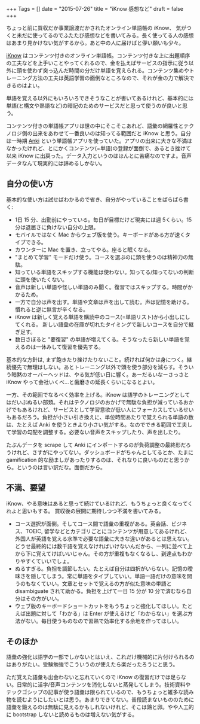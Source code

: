+++
Tags = []
date = "2015-07-26"
title = "iKnow 感想など"
draft = false
+++

ちょっと前に買収だか事業譲渡だかされたオンライン単語帳の iKnow、 気がつくと未だに使ってるのでふたたび感想などを書いてみる。長く使ってる人の感想はあまり見かけない気がするから。あと中の人に届けばと儚い願いも少々。

[iKnow](http://iknow.jp/) はコンテンツ付きのオンライン単語帳。コンテンツ付きな上に出題順序の工夫などを上手いことやってくれるので、金を払えばサービスの指示に従う以外に頭を使わず突っ込んだ時間の分だけ単語を覚えられる。コンテンツ集めやトレーニング方法の工夫は英語学習の面倒なところなので、それが金の力で解決できるのはよい。

単語を覚える以外にもいろいろできそうなことが書いてあるけれど、基本的には単語(と構文や熟語など)の暗記のためのサービスだと思って使うのが良いと思う。

コンテンツ付きの単語帳アプリは世の中にそこそこあれど、語彙の網羅性とテクノロジ側の出来をあわせて一番良いのは知ってる範囲だと iKnow と思う。自分は一時期 [Anki](http://ankisrs.net/) という単語帳アプリを使っていた。アプリの出来に大きな不満はなかったけれど、とにかくコンテンツ(=単語)の登録が面倒で、あるとき挫けて以来 iKnow に出戻った。データ入力というのはほんとに苦痛なのですよ。音声データなんて現実的には諦めるしかない。

## 自分の使い方

基本的な使い方は試せばわかるので省き、自分がやっていることをぱらぱら書く:

 * 1日 15 分、出勤前にやっている。毎日が目標だけど現実には週 5くらい。15 分は退屈さに負けない自分の上限。
 * モバイルではなく Mac からウェブ版を使う。キーボードがある方が速くタイプできる。
 * カウンターに Mac を置き、立ってやる。座ると眠くなる。
 * "まとめて学習" モードだけ使う。コースを選ぶのに頭を使うのは精神力の無駄。
 * 知っている単語をスキップする機能は使わない。知ってる/知ってないの判断に頭を使いたくない。
 * 音声は新しい単語や怪しい単語のみ聞く。復習ではスキップする。時間がかかるため。
 * 一方で自分は声を出す。単語や文章は声を出して読む。声は記憶を助ける。慣れると逆に無言が辛くなる。
 * iKnow は新しく覚える単語を購読中のコース(=単語リスト)から小出しにしてくれる。
   新しい語彙の在庫が切れたタイミングで新しいコースを自分で継ぎ足す。
 * 数日さぼると "要復習" の単語が増えてくる。そうなったら新しい単語を覚えるのは一休みして復習を優先する。

基本的な方針は, まず飽きたり挫けたりないこと。続ければ何かは身につく。継続優先で無理はしない。あとトレーニング以外で頭を使う部分を減らす。そういう暗黙のオーバーヘッドは、やる気が低い日に響く。あーだるいなーさっさと iKnow やって会社いくべ...と歯磨きの延長くらいになるとよい。

一方、その範囲でなるべく効率を上げる。iKnow は語学のトレーニングとしてはだいぶぬるい部類。それはテクノロジのおかげで無駄な負担が減っているおかげでもあるけれど、サービスとして学習意欲が低い人にフォーカスしているせいもあるだろう。負担が小さい引き換えに、単位時間あたりで覚えられる単語の数は、たとえば Anki を使うときより小さい気がする。なのでできる範囲で工夫して学習の勾配を調整する。必要ない音声をスキップしたり、声を出したり。

たぶんデータを scrape して Anki にインポートするのが負荷調整の最終形だろうけれど、さすがにやってない。ダッシュボードがちゃんとしてるとか、たまに gamification 的な励ましがあったりするのは、それなりに良いものだと思うから。というのは言い訳だな。面倒だから。

## 不満、要望

iKnow、やる意味はあると思って続けているけれど、もうちょっと良くなってくれよと思いもする。
買収後の展開に期待しつつ不満を書いてみる。

 * コース選択が面倒。そしてコース間で語彙の重複がある。英会話、ビジネス、TOEIC, 留学などとカテゴリごとにコンテンツが用意してあるけれど、外国人が英語を覚える水準で必要な語彙に大きな違いがあるとは思えない。どうせ最終的には数千語を覚えなければいけないんだから、一列に並べて上から下に覚えてけばいいじゃん。その方が重複もなくなるし、到達点もわかりやすくていいでしょ。
 * ぬるすぎる。負担を調節したい。たとえば自分は四択がいらない。記憶の曖昧さを隠してしまう。常に単語をタイプしていい。単語一語だけの意味を問うのもなくていい。文章とセットで覚えるの方が似た意味の単語と disambiguate されて助かる。負担を上げて一日 15 分が 10 分で済むなら自分はその方がいい。
 * ウェブ版のキーボードショートカットをもうちょっと強化してほしい。たとえば出題に対して「わかる」は Enter が使えるけど「わからない」を選ぶ方法がない。毎日使うものなので習熟で効率化する余地を作ってほしい。

## そのほか

語彙の強化は語学の一部でしかないとはいえ、これだけ機械的に片付けられるのはありがたい。受験勉強でこういうのが使えたら楽だったろうにと思う。

ただ覚えた語彙も出会わないと忘れていくので iKnow の復習だけでは足らない。日常的に活字/音声コンテンツを消化しないと蒸発してしまう。技術資料やテックゴシップの記事が使う語彙は限られているので、もうちょっと雑多な読み物を読むようにしたいとは思う。あまりできてない。普段読まないもののために語彙を鍛えるのは無駄に見えるかもしれないけれど、そこは鶏と卵。やや人工的に bootstrap しないと読めるものは増えない気がする。

